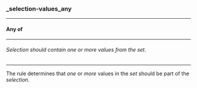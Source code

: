 ### _selection-values_any

------

#### Any of

------

###### Selection should contain one or more values from the set.

------

The rule determines that *one* or *more* values in the *set* should be part of the *selection*.